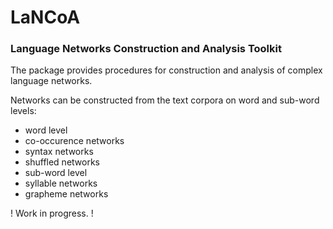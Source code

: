 # LaNCoA #

### Language Networks Construction and Analysis Toolkit ###

The package provides procedures for construction and analysis of complex language networks. 

Networks can be constructed from the text corpora on word and sub-word levels:
* word level
 * co-occurence networks 
 * syntax networks
 * shuffled networks
* sub-word level
 * syllable networks
 * grapheme networks

! Work in progress. !